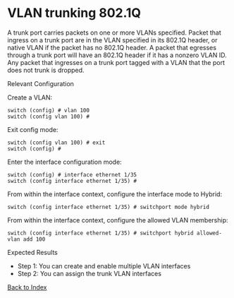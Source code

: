 # VLAN trunking 802.1Q 

A trunk port carries packets on one or more VLANs specified. Packet that ingress on a trunk port are in the VLAN specified in its 802.1Q header, or native VLAN if the packet has no 802.1Q header. A packet that egresses through a trunk port will have an 802.1Q header if it has a nonzero VLAN ID. Any packet that ingresses on a trunk port tagged with a VLAN that the port does not trunk is dropped. 

Relevant Configuration 


Create a VLAN: 

```
switch (config) # vlan 100
switch (config vlan 100) #
```

Exit config mode:

```
switch (config vlan 100) # exit
switch (config) #
```

Enter the interface configuration mode:

```
switch (config) # interface ethernet 1/35
switch (config interface ethernet 1/35) #
```

From within the interface context, configure the interface mode to Hybrid:

```
switch (config interface ethernet 1/35) # switchport mode hybrid
```

From within the interface context, configure the allowed VLAN membership:

```
switch (config interface ethernet 1/35) # switchport hybrid allowed-vlan add 100
```

Expected Results 

* Step 1: You can create and enable multiple VLAN interfaces 
* Step 2: You can assign the trunk VLAN interfaces

[Back to Index](./index.md)